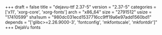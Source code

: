 +++
draft = false
title = "dejavu-ttf 2.37-5"
version = "2.37-5"
categories = ['x11', 'xorg-core', 'xorg-fonts']
arch = "x86_64"
size = "2791512"
usize = "17410599"
sha1sum = "980dc031ecd1537716cc9ff19a6e97add1560bd1"
depends = "['glibc>=2.26.9000-3', 'fontconfig', 'mkfontscale', 'mkfontdir']"
+++
DejaVu fonts